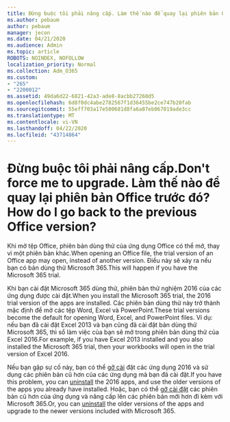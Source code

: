 ```yaml
---
title: Đừng buộc tôi phải nâng cấp. Làm thế nào để quay lại phiên bản Office trước đó?
ms.author: pebaum
author: pebaum
manager: jecon
ms.date: 04/21/2020
ms.audience: Admin
ms.topic: article
ROBOTS: NOINDEX, NOFOLLOW
localization_priority: Normal
ms.collection: Adm_O365
ms.custom:
- "265"
- "2200012"
ms.assetid: 49da6d22-6821-42a3-ade8-8acbb27260d5
ms.openlocfilehash: 6d8f0dc4abe2782567f1d36455be2ce747b20fab
ms.sourcegitcommit: 55eff703a17e500681d8fa6a87eb067019ade3cc
ms.translationtype: MT
ms.contentlocale: vi-VN
ms.lasthandoff: 04/22/2020
ms.locfileid: "43714864"
---
```

# <a name="dont-force-me-to-upgrade-how-do-i-go-back-to-the-previous-office-version"></a><span data-ttu-id="adaaa-103">Đừng buộc tôi phải nâng cấp.</span><span class="sxs-lookup"><span data-stu-id="adaaa-103">Don't force me to upgrade.</span></span> <span data-ttu-id="adaaa-104">Làm thế nào để quay lại phiên bản Office trước đó?</span><span class="sxs-lookup"><span data-stu-id="adaaa-104">How do I go back to the previous Office version?</span></span>

<span data-ttu-id="adaaa-105">Khi mở tệp Office, phiên bản dùng thử của ứng dụng Office có thể mở, thay vì một phiên bản khác.</span><span class="sxs-lookup"><span data-stu-id="adaaa-105">When opening an Office file, the trial version of an Office app may open, instead of another version.</span></span> <span data-ttu-id="adaaa-106">Điều này sẽ xảy ra nếu bạn có bản dùng thử Microsoft 365.</span><span class="sxs-lookup"><span data-stu-id="adaaa-106">This will happen if you have the Microsoft 365 trial.</span></span>
  
<span data-ttu-id="adaaa-107">Khi bạn cài đặt Microsoft 365 dùng thử, phiên bản thử nghiệm 2016 của các ứng dụng được cài đặt.</span><span class="sxs-lookup"><span data-stu-id="adaaa-107">When you install the Microsoft 365 trial, the 2016 trial version of the apps are installed.</span></span> <span data-ttu-id="adaaa-108">Các phiên bản dùng thử này trở thành mặc định để mở các tệp Word, Excel và PowerPoint.</span><span class="sxs-lookup"><span data-stu-id="adaaa-108">These trial versions become the default for opening Word, Excel, and PowerPoint files.</span></span> <span data-ttu-id="adaaa-109">Ví dụ: nếu bạn đã cài đặt Excel 2013 và bạn cũng đã cài đặt bản dùng thử Microsoft 365, thì sổ làm việc của bạn sẽ mở trong phiên bản dùng thử của Excel 2016.</span><span class="sxs-lookup"><span data-stu-id="adaaa-109">For example, if you have Excel 2013 installed and you also installed the Microsoft 365 trial, then your workbooks will open in the trial version of Excel 2016.</span></span>
  
<span data-ttu-id="adaaa-110">Nếu bạn gặp sự cố này, bạn có thể [gỡ cài](https://support.office.com/article/9dd49b83-264a-477a-8fcc-2fdf5dbf61d8.aspx) đặt các ứng dụng 2016 và sử dụng các phiên bản cũ hơn của các ứng dụng mà bạn đã cài đặt.</span><span class="sxs-lookup"><span data-stu-id="adaaa-110">If you have this problem, you can [uninstall](https://support.office.com/article/9dd49b83-264a-477a-8fcc-2fdf5dbf61d8.aspx) the 2016 apps, and use the older versions of the apps you already have installed.</span></span> <span data-ttu-id="adaaa-111">Hoặc, bạn có thể [gỡ cài đặt](https://support.office.com/article/9dd49b83-264a-477a-8fcc-2fdf5dbf61d8.aspx) các phiên bản cũ hơn của ứng dụng và nâng cấp lên các phiên bản mới hơn đi kèm với Microsoft 365.</span><span class="sxs-lookup"><span data-stu-id="adaaa-111">Or, you can [uninstall](https://support.office.com/article/9dd49b83-264a-477a-8fcc-2fdf5dbf61d8.aspx) the older versions of the apps and upgrade to the newer versions included with Microsoft 365.</span></span>

